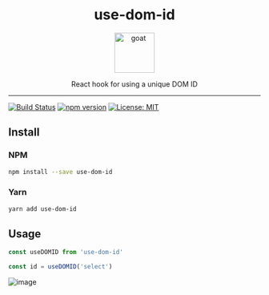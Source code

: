 <div align="center">
<h1>use-dom-id</h1>

<a href="https://www.joypixels.com/profiles/emoji/1F999">
  <img
    height="80"
    width="80"
    alt="goat"
    src="https://user-images.githubusercontent.com/5364897/82831238-2c24c600-9eb8-11ea-90fd-23fad0ae7b7f.png"
  />
</a>

<p>React hook for using a unique DOM ID</p>

</div>

<hr />

[![Build Status](https://travis-ci.org/tabone/use-dom-id.svg?branch=master)](https://travis-ci.org/tabone/use-dom-id)
[![npm version](https://badge.fury.io/js/use-dom-id.svg)](https://badge.fury.io/js/use-dom-id)
[![License: MIT](https://img.shields.io/badge/License-MIT-green.svg)](https://opensource.org/licenses/MIT)

## Install

### NPM

```bash
npm install --save use-dom-id
```

### Yarn

```bash
yarn add use-dom-id
```

## Usage

```javascript
const useDOMID from 'use-dom-id'

const id = useDOMID('select')
```

![image](https://user-images.githubusercontent.com/5364897/82748965-466e7f00-9da6-11ea-8638-ddd7e1bfa147.png)
